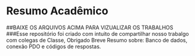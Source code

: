 # Resumo Acadêmico
##BAIXE OS ARQUIVOS ACIMA PARA VIZUALIZAR OS TRABALHOS
###Esse repositório foi criado com intuito de compartilhar nosso trabalgo com colegas de Classe, Obrigado
Breve Resumo sobre: Banco de dados, conexão PDO e códigos de respostas.


